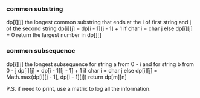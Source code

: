 ### common substring 

dp[i][j] the longest common substring that ends at the i of first string and j of the second string
dp[i][j] = dp[i - 1][j - 1] + 1 if char i = char j
else dp[i][j] = 0
return the largest number in dp[][]

### common subsequence

dp[i][j] the longest subsequence for string a from 0 - i and for string b from 0 - j
dp[i][j] = dp[i - 1][j - 1] + 1 if char i = char j
else dp[i][j] = Math.max(dp[i][j - 1], dp[i - 1][j])
return dp[m][n]

P.S. if need to print, use a matrix to log all the information.
